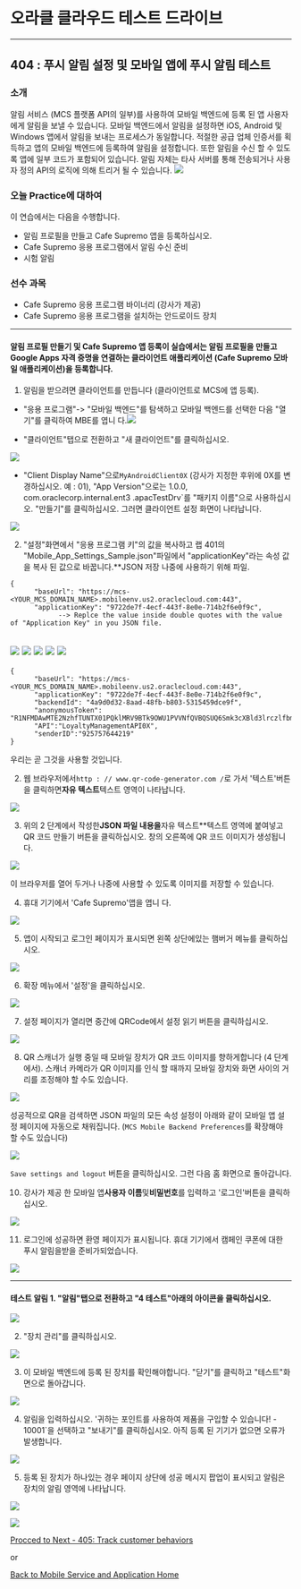 # 오라클 클라우드 테스트 드라이브 #
-----
## 404 : 푸시 알림 설정 및 모바일 앱에 푸시 알림 테스트 ##


### 소개 ###
알림 서비스 (MCS 플랫폼 API의 일부)를 사용하여 모바일 백엔드에 등록 된 앱 사용자에게 알림을 보낼 수 있습니다. 모바일 백엔드에서 알림을 설정하면 iOS, Android 및 Windows 앱에서 알림을 보내는 프로세스가 동일합니다. 적절한 공급 업체 인증서를 획득하고 앱의 모바일 백엔드에 등록하여 알림을 설정합니다. 또한 알림을 수신 할 수 있도록 앱에 일부 코드가 포함되어 있습니다. 알림 자체는 타사 서버를 통해 전송되거나 사용자 정의 API의 로직에 의해 트리거 될 수 있습니다. 
![](../../common/images/mobile/long/mcsgs_dt_006_notifications.png)


### 오늘 Practice에 대하여 ###
이 연습에서는 다음을 수행합니다. 
- 알림 프로필을 만들고 Cafe Supremo 앱을 등록하십시오. 
- Cafe Supremo 응용 프로그램에서 알림 수신 준비 
- 시험 알림 

### 선수 과목 ###

- Cafe Supremo 응용 프로그램 바이너리 (강사가 제공) 
- Cafe Supremo 응용 프로그램을 설치하는 안드로이드 장치 

----
#### 알림 프로필 만들기 및 Cafe Supremo 앱 등록이 실습에서는 알림 프로필을 만들고 Google Apps 자격 증명을 연결하는 클라이언트 애플리케이션 (Cafe Supremo 모바일 애플리케이션)을 등록합니다. 

1. 알림을 받으려면 클라이언트를 만듭니다 (클라이언트로 MCS에 앱 등록). 
- &quot;응용 프로그램&quot;-> &quot;모바일 백엔드&quot;를 탐색하고 모바일 백엔드를 선택한 다음 &quot;열기&quot;를 클릭하여 MBE를 엽니 다.![](../../common/images/mobile/long/401-Select_MBE.png)




- &quot;클라이언트&quot;탭으로 전환하고 &quot;새 클라이언트&quot;를 클릭하십시오. 

![](../../common/images/mobile/long/401-Create_Client.png)




- &quot;Client Display Name&quot;으로`MyAndroidClient0X` (강사가 지정한 후위에 0X를 변경하십시오. 예 : 01), &quot;App Version&quot;으로는 1.0.0, com.oraclecorp.internal.ent3 .apacTestDrv`를 &quot;패키지 이름&quot;으로 사용하십시오. &quot;만들기&quot;를 클릭하십시오. 그러면 클라이언트 설정 화면이 나타납니다. 

![](../../common/images/mobile/long/401-Client_Settings.png)



2. &quot;설정&quot;화면에서 &quot;응용 프로그램 키&quot;의 값을 복사하고 랩 401의 &quot;Mobile_App_Settings_Sample.json&quot;파일에서 &quot;applicationKey&quot;라는 속성 값을 복사 된 값으로 바꿉니다.**JSON 저장 나중에 사용하기 위해 파일. 

```
{
      "baseUrl": "https://mcs-<YOUR_MCS_DOMAIN_NAME>.mobileenv.us2.oraclecloud.com:443",
      "applicationKey": "9722de7f-4ecf-443f-8e0e-714b2f6e0f9c",
            --> Replce the value inside double quotes with the value of "Application Key" in you JSON file.
```

![](../../common/images/mobile/long/401-Client_Setting_Tab.png)
![](../../common/images/mobile/long/401-Create_New_Profile.png)
![](../../common/images/mobile/long/401-Profile_Setting.png)
![](../../common/images/mobile/long/401-Selected_Profile.png)
![](../../common/images/mobile/long/401-Review_MobileApp_Profile.png)
---
```
{
      "baseUrl": "https://mcs-<YOUR_MCS_DOMAIN_NAME>.mobileenv.us2.oraclecloud.com:443",
      "applicationKey": "9722de7f-4ecf-443f-8e0e-714b2f6e0f9c",
      "backendId": "4a9d0d32-8aad-48fb-b803-5315459dce9f",
      "anonymousToken": "R1NFMDAwMTE2NzhfTUNTX01PQklMRV9BTk9OWU1PVVNfQVBQSUQ6Smk3cXBld3lrczlfbmI=",
      "API":"LoyaltyManagementAPI0X",
      "senderID":"925757644219"
}
```
우리는 곧 그것을 사용할 것입니다. 

2. 웹 브라우저에서`http : // www.qr-code-generator.com /`로 가서 &#39;텍스트&#39;버튼을 클릭하면**자유 텍스트**텍스트 영역이 나타납니다. 

![](../../common/images/mobile/long/01.qr.site.png)


3. 위의 2 단계에서 작성한**JSON 파일 내용을**자유 텍스트**텍스트 영역에 붙여넣고 QR 코드 만들기 버튼을 클릭하십시오. 창의 오른쪽에 QR 코드 이미지가 생성됩니다. 

![](../../common/images/mobile/long/02.qr.result.png)



이 브라우저를 열어 두거나 나중에 사용할 수 있도록 이미지를 저장할 수 있습니다. 

4. 휴대 기기에서 &#39;Cafe Supremo&#39;앱을 엽니 다. 

![](../../common/images/mobile/long/03.mobile.app.png)


5. 앱이 시작되고 로그인 페이지가 표시되면 왼쪽 상단에있는 햄버거 메뉴를 클릭하십시오. 

![](../../common/images/mobile/long/04.mobile.menu.png)


6. 확장 메뉴에서 &#39;설정&#39;을 클릭하십시오. 

![](../../common/images/mobile/long/05.mobile.settings.png)


7. 설정 페이지가 열리면 중간에 QRCode에서 설정 읽기 버튼을 클릭하십시오. 

![](../../common/images/mobile/long/06.mobile.qr.png)


8. QR 스캐너가 실행 중일 때 모바일 장치가 QR 코드 이미지를 향하게합니다 (4 단계에서). 스캐너 카메라가 QR 이미지를 인식 할 때까지 모바일 장치와 화면 사이의 거리를 조정해야 할 수도 있습니다. 

![](../../common/images/mobile/long/07.mobile.cam.png)


성공적으로 QR을 검색하면 JSON 파일의 모든 속성 설정이 아래와 같이 모바일 앱 설정 페이지에 자동으로 채워집니다. (`MCS Mobile Backend Preferences`를 확장해야 할 수도 있습니다) 

![](../../common/images/mobile/long/08.mobile.qr.result.png)


`Save settings and logout` 버튼을 클릭하십시오. 그런 다음 홈 화면으로 돌아갑니다. 

10. 강사가 제공 한 모바일 앱**사용자 이름**및**비밀번호**를 입력하고 &#39;로그인&#39;버튼을 클릭하십시오. 

![](../../common/images/mobile/long/09.mobile.login.png)


11. 로그인에 성공하면 환영 페이지가 표시됩니다. 휴대 기기에서 캠페인 쿠폰에 대한 푸시 알림을받을 준비가되었습니다. 

![](../../common/images/mobile/long/10.mobile.welcome.png)


---
#### 테스트 알림 1. &quot;알림&quot;탭으로 전환하고 &quot;4 테스트&quot;아래의 아이콘을 클릭하십시오. 

![](../../common/images/mobile/long/401-Test_Notification.png)



2. &quot;장치 관리&quot;를 클릭하십시오. 

![](../../common/images/mobile/long/401-Test_Manage_Devices.png)



3. 이 모바일 백엔드에 등록 된 장치를 확인해야합니다. &quot;닫기&quot;를 클릭하고 &quot;테스트&quot;화면으로 돌아갑니다. 

![](../../common/images/mobile/long/401-Manage_Devices.png)



4. 알림을 입력하십시오. &#39;귀하는 포인트를 사용하여 제품을 구입할 수 있습니다! - 10001`을 선택하고 &quot;보내기&quot;를 클릭하십시오. 아직 등록 된 기기가 없으면 오류가 발생합니다. 

![](../../common/images/mobile/long/401-Notification_Test_Screen.png)



5. 등록 된 장치가 하나있는 경우 페이지 상단에 성공 메시지 팝업이 표시되고 알림은 장치의 알림 영역에 나타납니다. 

![](../../common/images/mobile/long/401-MCS_Notification_Result.png)




![](../../common/images/mobile/long/401-MobileApp_Notification_Result.png)



[Procced to Next - 405: Track customer behaviors](405-MobileLab.md)

or

[Back to Mobile Service and Application Home](README.md)
